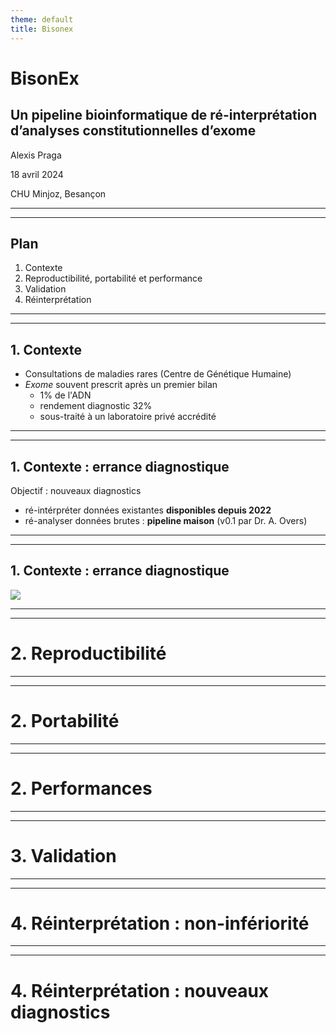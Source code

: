 ```yaml
---
theme: default
title: Bisonex
---
```


# BisonEx
## Un pipeline bioinformatique de ré-interprétation d’analyses constitutionnelles d’exome 

Alexis Praga 

18 avril 2024

CHU Minjoz, Besançon
<!--
Remercier jury + public
-->

---
---

## Plan
1. Contexte
2. Reproductibilité, portabilité et performance
3. Validation
4. Réinterprétation

---
---

## 1. Contexte

- Consultations de maladies rares (Centre de Génétique Humaine)
- _Exome_ souvent prescrit après un premier bilan
    - 1% de l'ADN
    - rendement diagnostic 32% 
    - sous-traité à un laboratoire privé accrédité

<!--
Maladise rares par opposition aux cancers
Depuis 2017, bilan "débrouillage" : ACPA/caryotype

1% = codant pour des protéines => rôle important et d'ailleur rendement diagnostic intéressant (mais dépend des malades)

-->

---
---

## 1. Contexte : errance diagnostique

Objectif : nouveaux diagnostics
- ré-intérpréter données existantes <v-click> **disponibles depuis 2022** </v-click>
- ré-analyser données brutes : <v-click> **pipeline maison** </v-click> <v-click> (v0.1 par Dr. A. Overs) </v-click>

<!--
Errance = sans diag :  soit pas de cause génétique, soit limite technologique ou scientifique
- Intéressant de regarder les données déjà ré-analysées (ex: nouveaux gènes) -> ok
- Idéal = notre propre pipeline -> déjà développé
-->

---
---

## 1. Contexte : errance diagnostique

![](/img/ngs.svg)


<!--
Décrire figure puis dire où on se place
- non utilisable par un humain (volume trop important): nécessité d'un traitement bioinformatique
- détermine différence par rapport à une référence (= variants)
- filtre (millions candidations -> 1000 candidates)
- besoin d'un biologiste (> IA not. expérience)
-->

---
---

# 2. Reproductibilité

---
---

# 2. Portabilité

---
---

# 2. Performances

---
---

# 3. Validation

---
---

# 4. Réinterprétation : non-infériorité

---
---

# 4. Réinterprétation : nouveaux diagnostics


